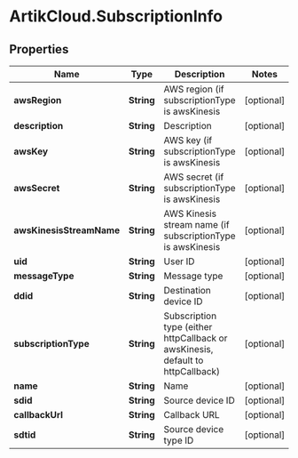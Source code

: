 # ArtikCloud.SubscriptionInfo

## Properties
Name | Type | Description | Notes
------------ | ------------- | ------------- | -------------
**awsRegion** | **String** | AWS region (if subscriptionType is awsKinesis | [optional] 
**description** | **String** | Description | [optional] 
**awsKey** | **String** | AWS key (if subscriptionType is awsKinesis | [optional] 
**awsSecret** | **String** | AWS secret (if subscriptionType is awsKinesis | [optional] 
**awsKinesisStreamName** | **String** | AWS Kinesis stream name (if subscriptionType is awsKinesis | [optional] 
**uid** | **String** | User ID | [optional] 
**messageType** | **String** | Message type | [optional] 
**ddid** | **String** | Destination device ID | [optional] 
**subscriptionType** | **String** | Subscription type (either httpCallback or awsKinesis, default to httpCallback) | [optional] 
**name** | **String** | Name | [optional] 
**sdid** | **String** | Source device ID | [optional] 
**callbackUrl** | **String** | Callback URL | [optional] 
**sdtid** | **String** | Source device type ID | [optional] 


